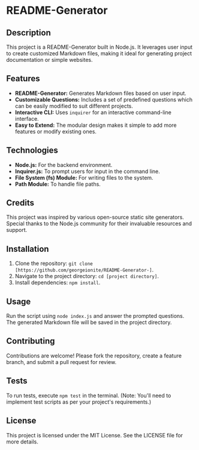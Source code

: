 # README-Generator

## Description
This project is a README-Generator built in Node.js. It leverages user input to create customized Markdown files, making it ideal for generating project documentation or simple websites.

## Features
- **README-Generator:** Generates Markdown files based on user input.
- **Customizable Questions:** Includes a set of predefined questions which can be easily modified to suit different projects.
- **Interactive CLI:** Uses `inquirer` for an interactive command-line interface.
- **Easy to Extend:** The modular design makes it simple to add more features or modify existing ones.

## Technologies
- **Node.js:** For the backend environment.
- **Inquirer.js:** To prompt users for input in the command line.
- **File System (fs) Module:** For writing files to the system.
- **Path Module:** To handle file paths.

## Credits
This project was inspired by various open-source static site generators. Special thanks to the Node.js community for their invaluable resources and support.

## Installation
1. Clone the repository: `git clone [https://github.com/georgeionite/README-Generator-]`.
2. Navigate to the project directory: `cd [project directory]`.
3. Install dependencies: `npm install`.

## Usage
Run the script using `node index.js` and answer the prompted questions. The generated Markdown file will be saved in the project directory.

## Contributing
Contributions are welcome! Please fork the repository, create a feature branch, and submit a pull request for review.

## Tests
To run tests, execute `npm test` in the terminal. (Note: You'll need to implement test scripts as per your project's requirements.)

## License
This project is licensed under the MIT License. See the LICENSE file for more details.


